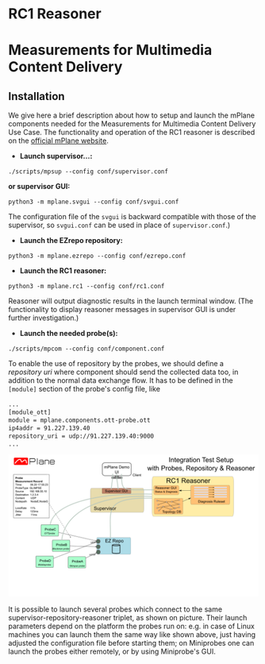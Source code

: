 # RC1 Reasoner
# Measurements for Multimedia Content Delivery

## Installation

We give here a brief description about how to setup and launch the mPlane components needed for the Measurements for Multimedia Content Delivery Use Case. The functionality and operation of the RC1 reasoner is described on the [official mPlane website](https://www.ict-mplane.eu/public/rc1-reasoner).

- **Launch supervisor...:**

```
./scripts/mpsup --config conf/supervisor.conf
```

**or supervisor GUI:**

```
python3 -m mplane.svgui --config conf/svgui.conf
```

The configuration file of the `svgui` is backward compatible with those of the supervisor, so `svgui.conf` can be used in place of `supervisor.conf`.)

- **Launch the EZrepo repository:**

```
python3 -m mplane.ezrepo --config conf/ezrepo.conf
```

- **Launch the RC1 reasoner:**

```
python3 -m mplane.rc1 --config conf/rc1.conf
```

Reasoner will output diagnostic results in the launch terminal window. (The functionality to display reasoner messages in supervisor GUI is under further investigation.)

- **Launch the needed probe(s):**

```
./scripts/mpcom --config conf/component.conf
```

To enable the use of repository by the probes, we should define a *repository uri* where component should send the collected data too, in addition to the normal data exchange flow. It has to be defined in the `[module]` section of the probe's config file, like

```
...
[module_ott]
module = mplane.components.ott-probe.ott
ip4addr = 91.227.139.40
repository_uri = udp://91.227.139.40:9000
...
```


![reasoner setup config](rc1-reasoner.png)

It is possible to launch several probes which connect to the same supervisor-repository-reasoner triplet, as shown on picture. Their launch parameters depend on the platform the probes run on: e.g. in case of Linux machines you can launch them the same way like shown above, just having adjusted the configuration file before starting them; on Miniprobes one can launch the probes either remotely, or by using Miniprobe's GUI.
